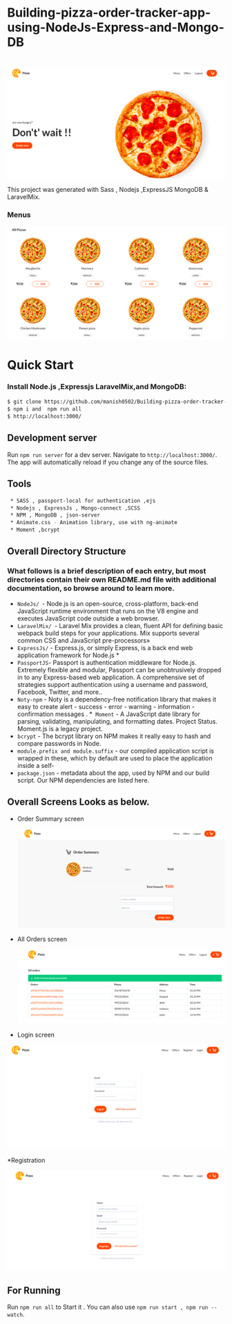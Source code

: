 # Building-pizza-order-tracker-app-using-NodeJs-Express-and-Mongo-DB

#
![](images/1.png)




This project was generated with Sass , Nodejs ,ExpressJS  MongoDB & LaravelMix.

### Menus

![](images/2.png)

# Quick Start

### Install Node.js ,Expressjs LaravelMix,and MongoDB:
```sh
$ git clone https://github.com/manish0502/Building-pizza-order-tracker-app-using-NodeJs-Express-and-Mongo-DB.git
$ npm i and  npm run all
$ http://localhost:3000/ 
```
## Development server

Run `npm run server` for a dev server. Navigate to `http://localhost:3000/`. The app will automatically reload if you change any of the source files.


## Tools
```sh
 * SASS , passport-local for authentication ,ejs
 * Nodejs , ExpressJs , Mongo-connect ,SCSS
 * NPM , MongoDB , json-server
 * Animate.css - Animation library, use with ng-animate
 * Moment ,bcrypt
```

## Overall Directory Structure


### What follows is a brief description of each entry, but most directories contain their own README.md file with additional documentation, so browse around to learn more.

 * `NodeJs/ `- Node.js is an open-source, cross-platform, back-end JavaScript runtime environment that runs on the V8 engine and executes JavaScript code outside  a web browser.
 * `LaravelMix/ `- Laravel Mix provides a clean, fluent API for defining basic webpack build steps for your applications. Mix supports several common CSS and JavaScript pre-processors»
 * `ExpressJs/` - Express.js, or simply Express, is a back end web application framework for Node.js * 
 *  `PassportJS`- Passport is authentication middleware for Node.js. Extremely flexible and modular, Passport can be unobtrusively dropped in to any Express-based web application. A comprehensive set of strategies support authentication using a username and password, Facebook, Twitter, and more..
 * `Noty-npm` - Noty is a dependency-free notification library that makes it easy to create alert - success - error - warning - information - confirmation messages .
 *` Moment` - A JavaScript date library for parsing, validating, manipulating, and formatting dates. Project Status. Moment.js is a legacy project.
 * `bcrypt` - The bcrypt library on NPM makes it really easy to hash and compare passwords in Node.
 * `module.prefix and module.suffix` - our compiled application script is wrapped in these, which by default are used to place the application inside a self-    
 * `package.json` - metadata about the app, used by NPM and our build script. Our NPM dependencies are listed here.

## Overall Screens Looks as below.

 * Order Summary screen
 
   ![](images/3.png)

 * All Orders screen
 
   ![](images/4.png)
   
 * Login screen
  
  ![](images/5.png)
  
  *Registration
  
  ![](images/6.png)
  
## For Running 

Run `npm run all` to Start it . You can also use `npm run start , npm run --watch`.

